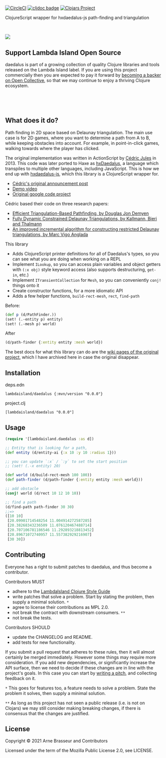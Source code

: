 # 

<!-- badges -->
[![CircleCI](https://circleci.com/gh/lambdaisland/daedalus.svg?style=svg)](https://circleci.com/gh/lambdaisland/daedalus) [![cljdoc badge](https://cljdoc.org/badge/lambdaisland/daedalus)](https://cljdoc.org/d/lambdaisland/daedalus) [![Clojars Project](https://img.shields.io/clojars/v/lambdaisland/daedalus.svg)](https://clojars.org/lambdaisland/daedalus)
<!-- /badges -->

ClojureScript wrapper for hxdaedalus-js path-finding and triangulation

<!-- opencollective -->

&nbsp;

<img align="left" src="https://github.com/lambdaisland/open-source/raw/master/artwork/lighthouse_readme.png">

&nbsp;

## Support Lambda Island Open Source

daedalus is part of a growing collection of quality Clojure libraries and
tools released on the Lambda Island label. If you are using this project
commercially then you are expected to pay it forward by
[becoming a backer on Open Collective](http://opencollective.com/lambda-island#section-contribute),
so that we may continue to enjoy a thriving Clojure ecosystem.

&nbsp;

&nbsp;

<!-- /opencollective -->

## What does it do?

Path finding in 2D space based on Delaunay triangulation. The main use case is
for 2D games, where you want to determine a path from A to B, while keeping
obstacles into account. For example, in point-in-click games, walking towards
where the player has clicked.

The original implementation was written in ActionScript by [Cédric
Jules](https://github.com/totologic) in 2013. This code was later ported to Haxe
as [hxDaedalus](https://github.com/hxDaedalus/hxDaedalus), a language which
transpiles to multiple other languages, including JavaScript. This is how we end
up with [hxdaedalus-js](https://www.npmjs.com/package/hxdaedalus-js), which this
library is a ClojureScript wrapper for.

- [Cédric's original announcement post](https://web.archive.org/web/20151102235416/http://totologic.blogspot.com/2013/12/introducing-daedalus-lib_19.html)
- [Demo video](https://www.youtube.com/watch?v=5fZJ1x7R_u8)
- [Original google code project](https://code.google.com/archive/p/daedalus-lib/)

Cédric based their code on three research papers:

- [Efficient Triangulation-Based Pathfinding, by Douglas Jon Demyen](/docs/pdf/thesis_demyen_2006.pdf)
- [Fully Dynamic Constrained Delaunay Triangulations, by Kallmann, Bieri and Thalmann](/docs/pdf/fully_dynamic_constrained_delaunay_triangulation.pdf)
- [An improved incremental algorithm for constructing restricted Delaunay triangulations, by Marc Vigo Anglada](/docs/pdf/An_Improved_Incremental_Algorithm_for_Constructing.pdf)

This library

- Adds ClojureScript printer definitions for all of Daedalus's types, so you can
  see what you are doing when working on a REPL
- Implement `ILookup`, so you can access plain variables and object getters with
  `(:x obj)` style keyword access (also supports destructuring, `get-in`, etc.)
- Implement `ITransientCollection` for `Mesh`, so you can conveniently `conj!`
  things onto it
- Create constructor functions, for a more idiomatic API
- Adds a few helper functions, `build-rect-mesh`, `rect`, `find-path`

Before:

``` clojure
(def p (d/PathFinder.))
(set! (.-entity p) entity)
(set! (.-mesh p) world)
```

After

``` clojure
(d/path-finder {:entity entity :mesh world})
```

The best docs for what this library can do are the [wiki pages of the original
project](/docs/original-wiki), which I have archived here in case the original
disappear.

<!-- installation -->
## Installation
deps.edn

```
lambdaisland/daedalus {:mvn/version "0.0.0"}
```

project.clj

```
[lambdaisland/daedalus "0.0.0"]
```
<!-- /installation -->

## Usage

``` clojure
(require '[lambdaisland.daedalus :as d])

;; Entity that is looking for a path, 
(def entity (d/entity-ai {:x 10 :y 10 :radius 1}))

;; you can update `:x` / `:y` to set the start position
;; (set! (.-x entity) 20)

(def world (d/build-rect-mesh 100 100))
(def path-finder (d/path-finder {:entity entity :mesh world}))

;; add obstacle
(conj! world (d/rect 10 12 10 10))

;; find a path
(d/find-path path-finder 30 30)
;;=>
([10 10]
 [20.09901714548254 11.004914272587285]
 [20.38268343236509 11.076120467488714]
 [20.707106781186546 11.292893218813452]
 [20.89671072740957 11.557382929216907]
 [30 30])
```

<!-- contributing -->
## Contributing

Everyone has a right to submit patches to daedalus, and thus become a contributor.

Contributors MUST

- adhere to the [LambdaIsland Clojure Style Guide](https://nextjournal.com/lambdaisland/clojure-style-guide)
- write patches that solve a problem. Start by stating the problem, then supply a minimal solution. `*`
- agree to license their contributions as MPL 2.0.
- not break the contract with downstream consumers. `**`
- not break the tests.

Contributors SHOULD

- update the CHANGELOG and README.
- add tests for new functionality.

If you submit a pull request that adheres to these rules, then it will almost
certainly be merged immediately. However some things may require more
consideration. If you add new dependencies, or significantly increase the API
surface, then we need to decide if these changes are in line with the project's
goals. In this case you can start by [writing a pitch](https://nextjournal.com/lambdaisland/pitch-template),
and collecting feedback on it.

`*` This goes for features too, a feature needs to solve a problem. State the problem it solves, then supply a minimal solution.

`**` As long as this project has not seen a public release (i.e. is not on Clojars)
we may still consider making breaking changes, if there is consensus that the
changes are justified.
<!-- /contributing -->

<!-- license -->
## License

Copyright &copy; 2021 Arne Brasseur and Contributors

Licensed under the term of the Mozilla Public License 2.0, see LICENSE.
<!-- /license -->
